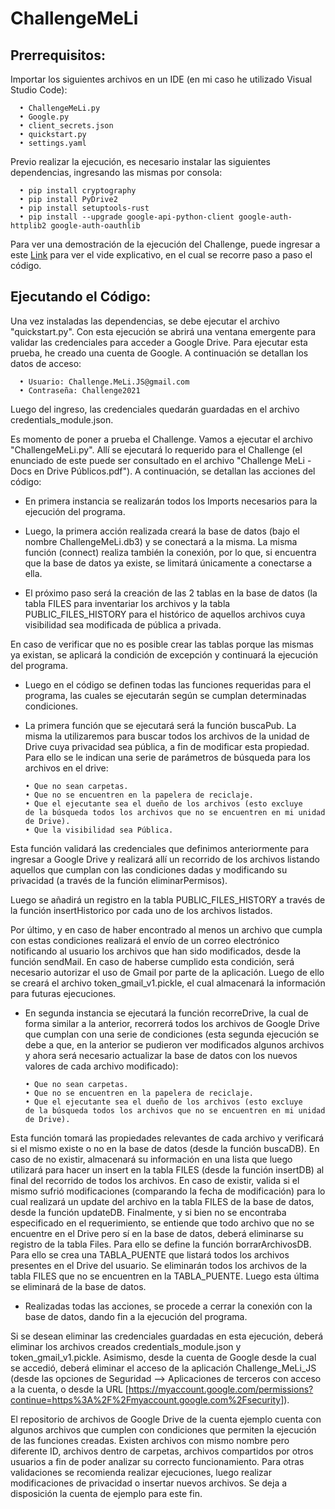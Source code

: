 # ChallengeMeLi

## Prerrequisitos:

Importar los siguientes archivos en un IDE (en mi caso he utilizado Visual Studio Code):

      •	ChallengeMeLi.py
      •	Google.py
      •	client_secrets.json
      •	quickstart.py
      •	settings.yaml

Previo realizar la ejecución, es necesario instalar las siguientes dependencias, ingresando las mismas por consola:

      •	pip install cryptography
      •	pip install PyDrive2
      •	pip install setuptools-rust
      •	pip install --upgrade google-api-python-client google-auth-httplib2 google-auth-oauthlib


Para ver una demostración de la ejecución del Challenge, puede ingresar a este [Link](https://youtu.be/iGUSD1asboM) para ver el vide explicativo, en el cual se recorre paso a paso el código.

## Ejecutando el Código:

Una vez instaladas las dependencias, se debe ejecutar el archivo "quickstart.py". Con esta ejecución se abrirá una ventana emergente para validar las credenciales para acceder a Google Drive. Para ejecutar esta prueba, he creado una cuenta de Google. A continuación se detallan los datos de acceso:

      •	Usuario: Challenge.MeLi.JS@gmail.com
      •	Contraseña: Challenge2021

Luego del ingreso, las credenciales quedarán guardadas en el archivo credentials_module.json.


Es momento de poner a prueba el Challenge. Vamos a ejecutar el archivo "ChallengeMeLi.py". Allí se ejecutará lo requerido para el Challenge (el enunciado de este puede ser consultado en el archivo "Challenge MeLi - Docs en Drive Públicos.pdf"). A continuación, se detallan las acciones del código:

- En primera instancia se realizarán todos los Imports necesarios para la ejecución del programa.

- Luego, la primera acción realizada creará la base de datos (bajo el nombre ChallengeMeLi.db3) y se conectará a la misma. La misma función (connect) realiza también la conexión, por lo que, si encuentra que la base de datos ya existe, se limitará únicamente a conectarse a ella.

 - El próximo paso será la creación de las 2 tablas en la base de datos (la tabla FILES para inventariar los archivos y la tabla PUBLIC_FILES_HISTORY para el histórico de aquellos archivos cuya visibilidad sea modificada de pública a privada.

En caso de verificar que no es posible crear las tablas porque las mismas ya existan, se aplicará la condición de excepción y continuará la ejecución del programa.

- Luego en el código se definen todas las funciones requeridas para el programa, las cuales se ejecutarán según se cumplan determinadas condiciones.

- La primera función que se ejecutará será la función buscaPub. La misma la utilizaremos para buscar todos los archivos de la unidad de Drive cuya privacidad sea pública, a fin de modificar esta propiedad. Para ello se le indican una serie de parámetros de búsqueda para los archivos en el drive:

      •	Que no sean carpetas.
      •	Que no se encuentren en la papelera de reciclaje.
      •	Que el ejecutante sea el dueño de los archivos (esto excluye 
      de la búsqueda todos los archivos que no se encuentren en mi unidad de Drive).
      •	Que la visibilidad sea Pública.

Esta función validará las credenciales que definimos anteriormente para ingresar a Google Drive y realizará allí un recorrido de los archivos listando aquellos que cumplan con las condiciones dadas y modificando su privacidad (a través de la función eliminarPermisos). 

Luego se añadirá un registro en la tabla PUBLIC_FILES_HISTORY a través de la función insertHistorico por cada uno de los archivos listados. 

Por último, y en caso de haber encontrado al menos un archivo que cumpla con estas condiciones realizará el envío de un correo electrónico notificando al usuario los archivos que han sido modificados, desde la función sendMail. En caso de haberse cumplido esta condición, será necesario autorizar el uso de Gmail por parte de la aplicación. Luego de ello se creará el archivo token_gmail_v1.pickle, el cual almacenará la información para futuras ejecuciones.

- En segunda instancia se ejecutará la función recorreDrive, la cual de forma similar a la anterior, recorrerá todos los archivos de Google Drive que cumplan con una serie de condiciones (esta segunda ejecución se debe a que, en la anterior se pudieron ver modificados algunos archivos y ahora será necesario actualizar la base de datos con los nuevos valores de cada archivo modificado):

      •	Que no sean carpetas.    
      •	Que no se encuentren en la papelera de reciclaje.   
      •	Que el ejecutante sea el dueño de los archivos (esto excluye 
      de la búsqueda todos los archivos que no se encuentren en mi unidad de Drive).
                        
Esta función tomará las propiedades relevantes de cada archivo y verificará si el mismo existe o no en la base de datos (desde la función buscaDB). En caso de no existir, almacenará su información en una lista que luego utilizará para hacer un insert en la tabla FILES (desde la función insertDB) al final del recorrido de todos los archivos. En caso de existir, valida si el mismo sufrió modificaciones (comparando la fecha de modificación) para lo cual realizará un update del archivo en la tabla FILES de la base de datos, desde la función updateDB. Finalmente, y si bien no se encontraba especificado en el requerimiento, se entiende que todo archivo que no se encuentre en el Drive pero sí en la base de datos, deberá eliminarse su registro de la tabla Files. Para ello se define la función borrarArchivosDB. Para ello se crea una TABLA_PUENTE que listará todos los archivos presentes en el Drive del usuario. Se eliminarán todos los archivos de la tabla FILES que no se encuentren en la TABLA_PUENTE. Luego esta última se eliminará de la base de datos.
      
- Realizadas todas las acciones, se procede a cerrar la conexión con la base de datos, dando fin a la ejecución del programa.
      
Si se desean eliminar las credenciales guardadas en esta ejecución, deberá eliminar los archivos creados credentials_module.json y token_gmail_v1.pickle. Asimismo, desde la cuenta de Google desde la cual se accedió, deberá eliminar el acceso de la aplicación Challenge_MeLi_JS (desde las opciones de Seguridad --> Aplicaciones de terceros con acceso a la cuenta, o desde la URL [https://myaccount.google.com/permissions?continue=https%3A%2F%2Fmyaccount.google.com%2Fsecurity]).
      
El repositorio de archivos de Google Drive de la cuenta ejemplo cuenta con algunos archivos que cumplen con condiciones que permiten la ejecución de las funciones creadas. Existen archivos con mismo nombre pero diferente ID, archivos dentro de carpetas, archivos compartidos por otros usuarios a fin de poder analizar su correcto funcionamiento. Para otras validaciones se recomienda realizar ejecuciones, luego realizar modificaciones de privacidad o insertar nuevos archivos. Se deja a disposición la cuenta de ejemplo para este fin. 

